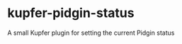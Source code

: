 kupfer-pidgin-status
====================

A small Kupfer plugin for setting the current Pidgin status
